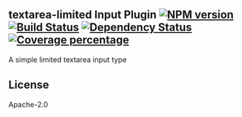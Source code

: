 textarea-limited Input Plugin [![NPM version][npm-image]][npm-url] [![Build Status][travis-image]][travis-url] [![Dependency Status][daviddm-image]][daviddm-url] [![Coverage percentage][coveralls-image]][coveralls-url]
---

A simple limited textarea input type

## License

Apache-2.0

[npm-image]: https://badge.fury.io/js/input-plugin-textarea-limited.svg
[npm-url]: https://npmjs.org/package/input-plugin-textarea-limited
[travis-image]: https://travis-ci.org/punchcard-cms/input-plugin-textarea-limited.svg
[travis-url]: https://travis-ci.org/punchcard-cms/input-plugin-textarea-limited
[daviddm-image]: https://david-dm.org/punchcard-cms/input-plugin-textarea-limited.svg?theme=shields.io
[daviddm-url]: https://david-dm.org/punchcard-cms/input-plugin-textarea-limited
[coveralls-image]: https://coveralls.io/repos/punchcard-cms/input-plugin-textarea-limited/badge.svg
[coveralls-url]: https://coveralls.io/r/punchcard-cms/input-plugin-textarea-limited
